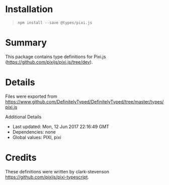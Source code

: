 # Installation
> `npm install --save @types/pixi.js`

# Summary
This package contains type definitions for Pixi.js (https://github.com/pixijs/pixi.js/tree/dev).

# Details
Files were exported from https://www.github.com/DefinitelyTyped/DefinitelyTyped/tree/master/types/pixi.js

Additional Details
 * Last updated: Mon, 12 Jun 2017 22:16:49 GMT
 * Dependencies: none
 * Global values: PIXI, pixi

# Credits
These definitions were written by clark-stevenson <https://github.com/pixijs/pixi-typescript>.

